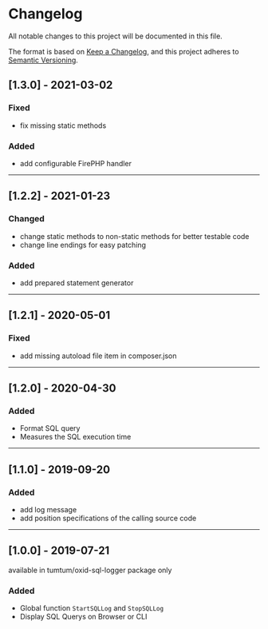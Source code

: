 # Changelog
All notable changes to this project will be documented in this file.

The format is based on [Keep a Changelog](https://keepachangelog.com/en/1.0.0/),
and this project adheres to [Semantic Versioning](https://semver.org/spec/v2.0.0.html).

## [1.3.0] - 2021-03-02

### Fixed

- fix missing static methods

### Added

- add configurable FirePHP handler

---

## [1.2.2] - 2021-01-23

### Changed

- change static methods to non-static methods for better testable code
- change line endings for easy patching

### Added

- add prepared statement generator

---

## [1.2.1] - 2020-05-01

### Fixed

- add missing autoload file item in composer.json

---

## [1.2.0] - 2020-04-30

### Added

- Format SQL query 
- Measures the SQL execution time

---

## [1.1.0] - 2019-09-20

### Added

- add log message
- add position specifications of the calling source code 

---

## [1.0.0] - 2019-07-21

available in tumtum/oxid-sql-logger package only

### Added

- Global function `StartSQLLog` and `StopSQLLog`
- Display SQL Querys on Browser or CLI
